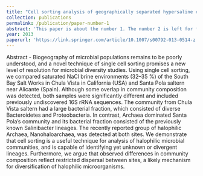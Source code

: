 ```yaml
---
title: "Cell sorting analysis of geographically separated hypersaline environments"
collection: publications
permalink: /publication/paper-number-1
abstract: 'This paper is about the number 1. The number 2 is left for future work.'
year: 2013
paperurl: 'https://link.springer.com/article/10.1007/s00792-013-0514-z'
---
```


Abstract - 
Biogeography of microbial populations remains to be poorly understood, and a novel technique of single cell sorting promises a new level of resolution for microbial diversity studies. Using single cell sorting, we compared saturated NaCl brine environments (32–35 %) of the South Bay Salt Works in Chula Vista in California (USA) and Santa Pola saltern near Alicante (Spain). Although some overlap in community composition was detected, both samples were significantly different and included previously undiscovered 16S rRNA sequences. The community from Chula Vista saltern had a large bacterial fraction, which consisted of diverse Bacteroidetes and Proteobacteria. In contrast, Archaea dominated Santa Pola’s community and its bacterial fraction consisted of the previously known Salinibacter lineages. The recently reported group of halophilic Archaea, Nanohaloarchaea, was detected at both sites. We demonstrate that cell sorting is a useful technique for analysis of halophilic microbial communities, and is capable of identifying yet unknown or divergent lineages. Furthermore, we argue that observed differences in community composition reflect restricted dispersal between sites, a likely mechanism for diversification of halophilic microorganisms.

